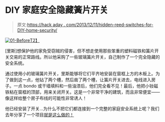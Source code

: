 # DIY 家庭安全隐藏簧片开关

> 原文:[https://hack aday . com/2013/12/11/hidden-reed-switches-for-DIY-home-security/](https://hackaday.com/2013/12/11/hidden-reed-switches-for-diy-home-security/)

[![01-Before](../Images/769aecd47d6cc36ddc3efc22c52dfba6.png)T2】](http://hackaday.com/wp-content/uploads/2013/12/01-before.jpg)

[里斯]想保护他的家免受窃贼的侵害，但不想走使用那些笨重的塑料磁铁和簧片开关交易的正常路线。所以他采购了一些玻璃簧片开关，自己制作了一个完全隐藏的安全系统。

通过使用小的玻璃簧片开关，里斯能够将它们平齐地安装在窗框上方的木板上。为了做到这一点，他钻了两个槽，然后凿了两个槽，让簧片开关进去，电线进入房子。一点 bondo 或干墙填料和一些油漆后，他们完全看不见！最后，他把小钕磁铁粘在窗框的顶部，用来关闭开关。这是一个非常干净的建筑，而且非常便宜——像这样给整个房子布线的可能性非常诱人！

他已经安装了开关…为什么不把它们都连接到一个完整的家庭安全系统上呢？我们去年分享了一个项目[就是这么做的！](http://hackaday.com/2012/08/02/home-security-anyone-can-build-and-install/)